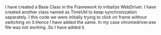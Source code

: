 I have created a Base Class in the Framework to initialize WebDriver.
I have created another class named as TimeUtil to keep synchronization separately.
I this code we were initially trying to click on frame without switching on it.Hence I have added the same.
In my case chromedriver.exe file was not working .So I have added it.
 